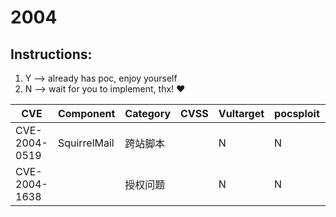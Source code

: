 # 2004

## Instructions:

1. Y --> already has poc, enjoy yourself
2. N --> wait for you to implement, thx! :heart:

| CVE | Component | Category | CVSS | Vultarget | pocsploit | Nuclei | Xray | pocsuite3 | goby | others |
|-----|-----------|----------|------|-----------|-----------|--------|------|-----------|------|--------|
| CVE-2004-0519 | SquirrelMail | 跨站脚本 |  | N | N | [Y](CVE-2004-0519/poc/nuclei/) | N | N | N | [Y](CVE-2004-0519/poc/others/) |
| CVE-2004-1638 |  | 授权问题 |  | N | N | N | N | N | N | [Y](CVE-2004-1638/poc/others/) |
